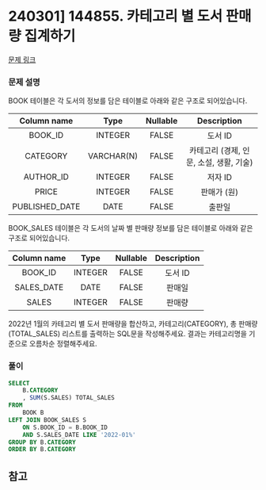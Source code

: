 # 240301] 144855. 카테고리 별 도서 판매량 집계하기

[문제 링크](https://school.programmers.co.kr/learn/courses/30/lessons/144855)

### 문제 설명
BOOK 테이블은 각 도서의 정보를 담은 테이블로 아래와 같은 구조로 되어있습니다.  

|Column name|Type|Nullable|Description|
|:---:|:---:|:---:|:---:|
|BOOK_ID|INTEGER|FALSE|도서 ID|
|CATEGORY|VARCHAR(N)|FALSE|카테고리 (경제, 인문, 소설, 생활, 기술)|
|AUTHOR_ID|INTEGER|FALSE|저자 ID|
|PRICE|INTEGER|FALSE|판매가 (원)|
|PUBLISHED_DATE|DATE|FALSE|출판일|

BOOK_SALES 테이블은 각 도서의 날짜 별 판매량 정보를 담은 테이블로 아래와 같은 구조로 되어있습니다.  

|Column name|Type|Nullable|Description|
|:---:|:---:|:---:|:---:|
|BOOK_ID|INTEGER|FALSE|도서 ID|
|SALES_DATE|DATE|FALSE|판매일|
|SALES|INTEGER|FALSE|판매량|

2022년 1월의 카테고리 별 도서 판매량을 합산하고, 카테고리(CATEGORY), 총 판매량(TOTAL_SALES) 리스트를 출력하는 SQL문을 작성해주세요.
결과는 카테고리명을 기준으로 오름차순 정렬해주세요.

### 풀이
```sql
SELECT
    B.CATEGORY
    , SUM(S.SALES) TOTAL_SALES
FROM
    BOOK B
LEFT JOIN BOOK_SALES S
    ON S.BOOK_ID = B.BOOK_ID
    AND S.SALES_DATE LIKE '2022-01%'
GROUP BY B.CATEGORY
ORDER BY B.CATEGORY
```

## 참고
